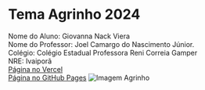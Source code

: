 # Tema Agrinho 2024
Nome do Aluno: Giovanna Nack Viera
<br>
Nome do Professor: Joel Camargo do Nascimento Júnior.
<br>
Colégio: Colégio Estadual Professora Reni Correia Gamper
<br>
NRE: Ivaiporã
<br>
[Página no Vercel](https://projeto-agrinho-gules.vercel.app/)
<br>
[Página no GitHub Pages](https://giovannaviera.github.io/ProjetoAgrinho/)
![Imagem Agrinho](https://www.sistemafaep.org.br/wp-content/uploads/2021/07/agrinho_500x1280-2.jpg)

